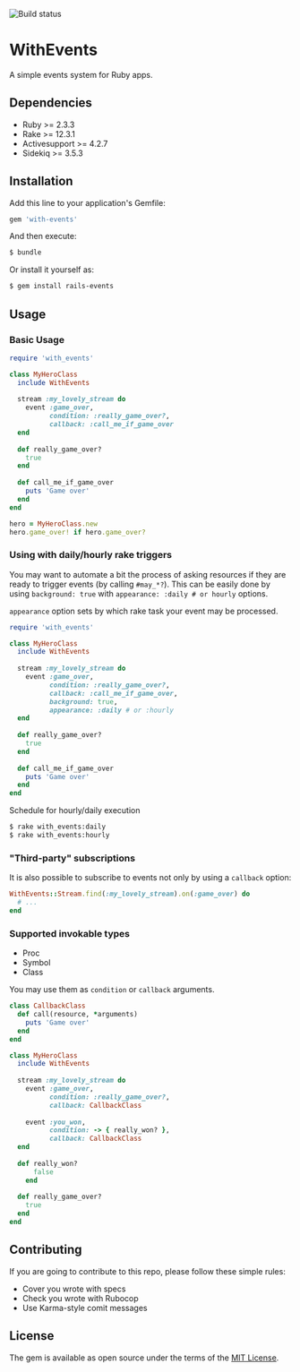 ![Build status](https://travis-ci.org/pandomic/with-events.svg?branch=master)

# WithEvents
A simple events system for Ruby apps.

## Dependencies
* Ruby >= 2.3.3
* Rake >= 12.3.1
* Activesupport >= 4.2.7
* Sidekiq >= 3.5.3

## Installation
Add this line to your application's Gemfile:

```ruby
gem 'with-events'
```

And then execute:
```bash
$ bundle
```

Or install it yourself as:
```bash
$ gem install rails-events
```

## Usage

### Basic Usage
```ruby
require 'with_events'

class MyHeroClass
  include WithEvents
  
  stream :my_lovely_stream do
    event :game_over,
          condition: :really_game_over?,
          callback: :call_me_if_game_over
  end
  
  def really_game_over?
    true
  end
  
  def call_me_if_game_over
    puts 'Game over'
  end
end

hero = MyHeroClass.new
hero.game_over! if hero.game_over?
```

### Using with daily/hourly rake triggers

You may want to automate a bit the process of asking resources if
they are ready to trigger events (by calling `#may_*?`). This can
be easily done by using `background: true` 
with `appearance: :daily # or hourly` options.

`appearance` option sets by which rake task your event may
be processed.

```ruby
require 'with_events'

class MyHeroClass
  include WithEvents
  
  stream :my_lovely_stream do
    event :game_over,
          condition: :really_game_over?,
          callback: :call_me_if_game_over,
          background: true,
          appearance: :daily # or :hourly
  end
  
  def really_game_over?
    true
  end
  
  def call_me_if_game_over
    puts 'Game over'
  end
end
```
Schedule for hourly/daily execution
```bash
$ rake with_events:daily 
$ rake with_events:hourly 
```

### "Third-party" subscriptions

It is also possible to subscribe to events not only by using
a `callback` option:

```ruby
WithEvents::Stream.find(:my_lovely_stream).on(:game_over) do
  # ...
end
```

### Supported invokable types
* Proc
* Symbol
* Class

You may use them as `condition` or `callback` arguments.

```ruby
class CallbackClass
  def call(resource, *arguments)
    puts 'Game over'
  end
end

class MyHeroClass
  include WithEvents
  
  stream :my_lovely_stream do
    event :game_over,
          condition: :really_game_over?,
          callback: CallbackClass
          
    event :you_won,
          condition: -> { really_won? },
          callback: CallbackClass
  end
  
  def really_won?
      false
    end
  
  def really_game_over?
    true
  end
end

```

## Contributing
If you are going to contribute to this repo, please follow these simple rules:
* Cover you wrote with specs
* Check you wrote with Rubocop
* Use Karma-style comit messages

## License
The gem is available as open source under the terms of the [MIT License](http://opensource.org/licenses/MIT).
